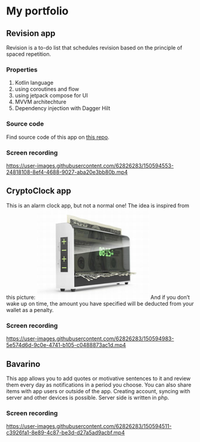 # My portfolio


## Revision app

Revision is a to-do list that schedules revision based on the principle of spaced repetition.

### Properties
1. Kotlin language
2. using coroutines and flow
3. using jetpack compose for UI
4. MVVM architechture
5. Dependency injection with Dagger Hilt
### Source code
 Find source code of this app on [this repo](https://github.com/amparhizgar/revision).
### Screen recording

https://user-images.githubusercontent.com/62826283/150594553-24818108-8ef4-4688-9027-aba20e3bb80b.mp4

##  CryptoClock  app
This is an alarm clock app, but not a normal one! The idea is inspired from this picture:
<img src="./files/money-shredding-alarm.jpg" alt="Money shredding alarm" style="width:300px;"/>
And if you don’t wake up on time, the amount you have specified will be deducted from your wallet as a penalty.

### Screen recording

https://user-images.githubusercontent.com/62826283/150594983-5e574d6d-9c0e-4741-b105-c0488873ac1d.mp4


## Bavarino
This app allows you to add quotes or motivative sentences to it and review them every day as notifications in a period you choose.
You can also share items with app users or outside of the app.
Creating account, syncing with server and other devices is possible.
Server side is written in php.
### Screen recording

https://user-images.githubusercontent.com/62826283/150594511-c3926fa1-8e89-4c87-be3d-d27a5ad9acbf.mp4
